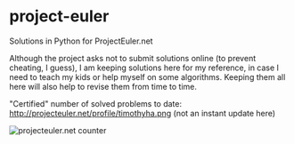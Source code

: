 project-euler
=============

Solutions in Python for ProjectEuler.net

Although the project asks not to submit solutions online (to prevent cheating, I guess), I am keeping solutions here for my reference, in case I need to teach my kids or help myself on some algorithms. Keeping them all here will also help to revise them from time to time.

"Certified" number of solved problems to date: http://projecteuler.net/profile/timothyha.png (not an instant update here)

![projecteuler.net counter](http://projecteuler.net/profile/timothyha.png)
